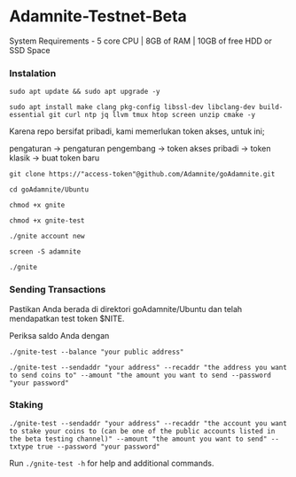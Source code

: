 # Adamnite-Testnet-Beta

System Requirements - 5 core CPU | 8GB of RAM | 10GB of free HDD or SSD Space

### Instalation 
```
sudo apt update && sudo apt upgrade -y
```
```
sudo apt install make clang pkg-config libssl-dev libclang-dev build-essential git curl ntp jq llvm tmux htop screen unzip cmake -y
```

Karena repo bersifat pribadi, kami memerlukan token akses, untuk ini;

pengaturan -> pengaturan pengembang -> token akses pribadi -> token klasik -> buat token baru

```
git clone https://"access-token"@github.com/Adamnite/goAdamnite.git
```
```
cd goAdamnite/Ubuntu
```

```
chmod +x gnite
```
```
chmod +x gnite-test
```
```
./gnite account new
```
```
screen -S adamnite
```
```
./gnite
```


### Sending Transactions

Pastikan Anda berada di direktori goAdamnite/Ubuntu dan telah mendapatkan test token $NITE.

Periksa saldo Anda dengan

```
./gnite-test --balance "your public address"
```

```
./gnite-test --sendaddr "your address" --recaddr "the address you want to send coins to" --amount "the amount you want to send --password "your password"
```

### Staking

```
./gnite-test --sendaddr "your address" --recaddr "the account you want to stake your coins to (can be one of the public accounts listed in the beta testing channel)" --amount "the amount you want to send" --txtype true --password "your password"
```

Run ``./gnite-test -h`` for help and additional commands.

